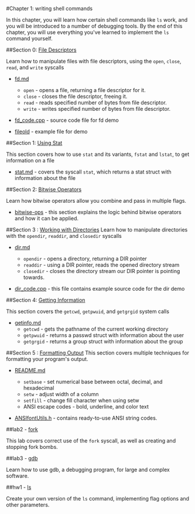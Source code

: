 #Chapter 1: writing shell commands

In this chapter, you will learn how certain shell commands like `ls` work, and you will be introduced to a number of debugging tools.
By the end of this chapter, you will use everything you've learned to implement the `ls` command yourself.

##Section 0: [File Descriptors](./section0-file-descriptors)

Learn how to manipulate files with file descriptors, using the `open`, `close`, `read`, and `write` syscalls

* [fd.md](./section0-file-descriptors/fd.md)
	* `open` -  opens a file, returning a file descriptor for it.
	* `close` - closes the file descriptor, freeing it.
	* `read` - reads specified number of bytes from file descriptor. 
	* `write` - writes specified number of bytes from file descriptor.

* [fd_code.cpp](./section0-file-descriptors/fd_code.cpp) -  source code file for fd demo

* [fileold](./section0-file-descriptors/fileold) -  example file for demo

##Section 1: [Using Stat](./section1-using-stat)

This section covers how to use `stat` and its variants, `fstat` and `lstat`, to get information on a file

* [stat.md](./section1-using-stat/stat.md) - 
covers the syscall `stat`, which returns a stat struct with information about the file

##Section 2: [Bitwise Operators](./section2-bitwise-operators)

Learn how bitwise operators allow you combine and pass in multiple flags.

* [bitwise-ops](./section2-bitwise-operators/bitwise-ops) - 
this section explains the logic behind bitwise operators and how it can be applied.


##Section 3 : [Working with Directories](./section3-working-with-directories)
Learn how to manipulate directories with the `opendir`, `readdir`, and `closedir` syscalls

* [dir.md](./section3-working-with-directories/dir.md)
	* `opendir` - opens a directory, returning a DIR pointer
	* `readdir` - using a DIR pointer, reads the opened directory stream
	* `closedir` - closes the directory stream our DIR pointer is pointing towards.

* [dir_code.cpp](./section3-working-with-directories/dir_code.cpp) -
this file contains example source code for the dir demo


##Section 4: [Getting Information](./section4-getting-information)

This section covers the `getcwd`, `getpwuid`, and `getgrgid` system calls

* [getinfo.md](./section4-getting-information/getinfo.md)
	* `getcwd` - gets the pathname of the current working directory
	* `getpwuid` - returns a passwd struct with information about the user
	* `getgrgid` - returns a group struct with information about the group


##Section 5 : [Formatting Output](./section5-formatting-output)
This section covers multiple techniques for formatting your program's output.

* [README.md](./section5-formatting-output/output-formatting-in-c++/README.md)
	* `setbase` - set numerical base between octal, decimal, and hexadecimal
	* `setw` - adjust width of a column
	* `setfill` - change fill character when using setw
	* ANSI escape codes - bold, underline, and color text

* [ANSIfontUtils.h](./section5-formatting-output/output-formatting-in-c++/ANSIfontUtils.h) - 
contains ready-to-use ANSI string codes.

##lab2 - [fork](./lab2-fork)

This lab covers correct use of the `fork` syscall, as well as creating and stopping fork bombs.  

##lab3 - [gdb](./lab3-gdb)

Learn how to use gdb, a debugging program, for large and complex software. 

##hw1 - [ls](./hw1-ls)

Create your own version of the `ls` command, implementing flag options and other parameters.
 
